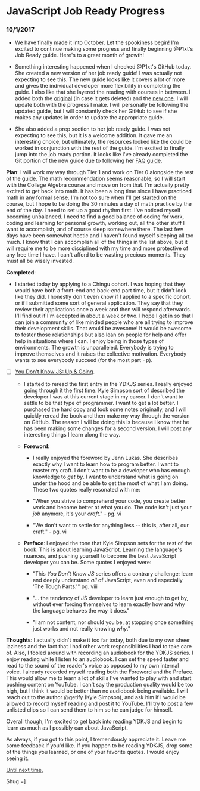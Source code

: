 # JavaScript Job Ready Progress

### 10/1/2017

- We have finally made it into October. Let the spookiness begin! I'm excited to continue making some progress and finally beginning @P1xt's Job Ready guide. Here's to a great month of growth!

- Something interesting happened when I checked @P1xt's GitHub today. She created a new version of her job ready guide! I was actually not expecting to see this. The new guide looks like it covers a lot of more and gives the individual developer more flexibility in completing the guide. I also like that she layered the reading with courses in between. I added both the [original](../p1xt_job_ready.md) (in case it gets deleted) and the [new one](../p1xt_javascript_job_ready.md). I will update both with the progress I make. I will personally be following the updated guide, but I will constantly check her GitHub to see if she makes any updates in order to update the appropriate guide.

- She also added a prep section to her job ready guide. I was not expecting to see this, but it is a welcome addition. It gave me an interesting choice, but ultimately, the resources looked like the could be worked in conjunction with the rest of the guide. I'm excited to finally jump into the job ready portion. It looks like I've already completed the Git portion of the new guide due to following her [FAQ guide](../p1xt_faq.md).

**Plan**: I will work my way through Tier 1 and work on Tier 0 alongside the rest of the guide. The math recommendation seems reasonable, so I will start with the College Algebra course and move on from that. I'm actually pretty excited to get back into math. It has been a long time since I have practiced math in any formal sense. I'm not too sure when I'll get started on the course, but I hope to be doing the 30 minutes a day of math practice by the end of the day. I need to set up a good rhythm first. I've noticed myself becoming unbalanced. I need to find a good balance of coding for work, coding and learning for personal growth, working out, all the other stuff I want to accomplish, and of course sleep somewhere there. The last few days have been somewhat hectic and I haven't found myself sleeping all too much. I know that I can accomplish all of the things in the list above, but it will require me to be more disciplined with my time and more protective of any free time I have. I can't afford to be wasting precious moments. They must all be wisely invested.

**Completed**:

- I started today by applying to a Chingu cohort. I was hoping that they would have both a front-end and back-end part time, but it didn't look like they did. I honestly don't even know if I applied to a specific cohort, or if I submitted some sort of general application. They say that they review their applications once a week and then will respond afterwards. I'll find out if I'm accepted in about a week or two. I hope I get in so that I can join a community of like minded people who are all trying to improve their development skills. That would be awesome! It would be awesome to foster those relationships but also lean on people for help and offer help in situations where I can. I enjoy being in those types of environments. The growth is unparalleled. Everybody is trying to improve themselves and it raises the collective motivation. Everybody wants to see everybody succeed (for the most part =p).

- [ ] [You Don't Know JS: Up & Going](https://github.com/getify/You-Dont-Know-JS/blob/master/up%20&%20going/README.md#you-dont-know-js-up--going).

  - I started to reread the first entry in the YDKJS series. I really enjoyed going through it the first time. Kyle Simpson sort of described the developer I was at this current stage in my career. I don't want to settle to be that type of programmer. I want to get a lot better. I purchased the hard copy and took some notes originally, and I will quickly reread the book and then make my way through the version on GitHub. The reason I will be doing this is because I know that he has been making some changes for a second version. I will post any interesting things I learn along the way.

  - **Foreword**:

    - I really enjoyed the foreword by Jenn Lukas. She describes exactly why I want to learn how to program better. I want to master my craft. I don't want to be a developer who has enough knowledge to *get by*. I want to understand what is going on under the hood and be able to get the most of what I am doing. These two quotes really resonated with me:

    - "When you strive to comprehend your code, you create better work and become better at what you do. The code isn't just your *job* anymore, it's your *craft*." - pg. vi

    - "We don't want to settle for anything less -- this is, after all, our craft." - pg. vi

  - **Preface**: I enjoyed the tone that Kyle Simpson sets for the rest of the book. This is about learning JavaScript. Learning the language's nuances, and pushing yourself to become the best JavaScript developer you can be. Some quotes I enjoyed were:

    - "This *You Don't Know JS* series offers a contrary challenge: learn and deeply understand *all* of JavaScript, even and especially 'The Tough Parts.'" pg. viii

    - "... the tendency of JS developer to learn just enough to get by, without ever forcing themselves to learn exactly how and why the language behaves the way it does."

    - "I am not content, nor should you be, at stopping once something just works and not really knowing *why*."

**Thoughts**: I actually didn't make it too far today, both due to my own sheer laziness and the fact that I had other work responsibilities I had to take care of. Also, I fooled around with recording an audiobook for the YDKJS series. I enjoy reading while I listen to an audiobook. I can set the speed faster and read to the sound of the reader's voice as opposed to my own internal voice. I already recorded myself reading both the Foreword and the Preface. This would allow me to learn a lot of skills I've wanted to play with and start pushing content on YouTube. I can't say the production quality would be too high, but I think it would be better than no audiobook being available. I will reach out to the author @getify (Kyle Simpson), and ask him if I would be allowed to record myself reading and post it to YouTube. I'll try to post a few unlisted clips so I can send them to him so he can judge for himself.

Overall though, I'm excited to get back into reading YDKJS and begin to learn as much as I possibly can about JavaScript.

As always, if you got to this point, I tremendously appreciate it. Leave me some feedback if you'd like. If you happen to be reading YDKJS, drop some of the things you learned, or one of your favorite quotes. I would enjoy seeing it.

[Until next time](10_01_17.md),

Shug =]
